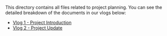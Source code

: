 This directory contains all files related to project planning. You can see the detailed breakdown of the documents in our vlogs below: 

+ [Vlog 1 - Project Introduction](https://www.youtube.com/watch?v=OcyOhmqbeCk)
+ [Vlog 2 - Project Update](https://youtu.be/Btn4pApUPg8)
